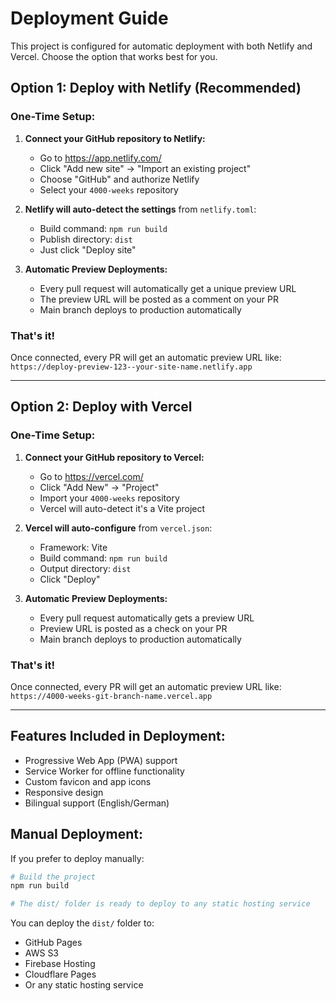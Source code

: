 # Deployment Guide

This project is configured for automatic deployment with both Netlify and Vercel. Choose the option that works best for you.

## Option 1: Deploy with Netlify (Recommended)

### One-Time Setup:

1. **Connect your GitHub repository to Netlify:**
   - Go to https://app.netlify.com/
   - Click "Add new site" → "Import an existing project"
   - Choose "GitHub" and authorize Netlify
   - Select your `4000-weeks` repository

2. **Netlify will auto-detect the settings** from `netlify.toml`:
   - Build command: `npm run build`
   - Publish directory: `dist`
   - Just click "Deploy site"

3. **Automatic Preview Deployments:**
   - Every pull request will automatically get a unique preview URL
   - The preview URL will be posted as a comment on your PR
   - Main branch deploys to production automatically

### That's it!

Once connected, every PR will get an automatic preview URL like:
`https://deploy-preview-123--your-site-name.netlify.app`

---

## Option 2: Deploy with Vercel

### One-Time Setup:

1. **Connect your GitHub repository to Vercel:**
   - Go to https://vercel.com/
   - Click "Add New" → "Project"
   - Import your `4000-weeks` repository
   - Vercel will auto-detect it's a Vite project

2. **Vercel will auto-configure** from `vercel.json`:
   - Framework: Vite
   - Build command: `npm run build`
   - Output directory: `dist`
   - Click "Deploy"

3. **Automatic Preview Deployments:**
   - Every pull request automatically gets a preview URL
   - Preview URL is posted as a check on your PR
   - Main branch deploys to production automatically

### That's it!

Once connected, every PR will get an automatic preview URL like:
`https://4000-weeks-git-branch-name.vercel.app`

---

## Features Included in Deployment:

- Progressive Web App (PWA) support
- Service Worker for offline functionality
- Custom favicon and app icons
- Responsive design
- Bilingual support (English/German)

## Manual Deployment:

If you prefer to deploy manually:

```bash
# Build the project
npm run build

# The dist/ folder is ready to deploy to any static hosting service
```

You can deploy the `dist/` folder to:
- GitHub Pages
- AWS S3
- Firebase Hosting
- Cloudflare Pages
- Or any static hosting service

